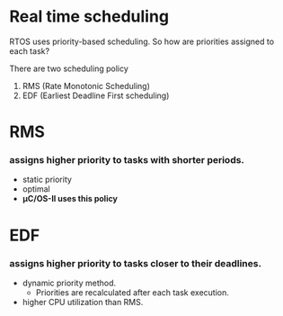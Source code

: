 # Real time scheduling

RTOS uses priority-based scheduling. So how are priorities assigned to each task? 

There are two scheduling policy

1. RMS (Rate Monotonic Scheduling)
2. EDF (Earliest Deadline First scheduling)

# RMS

### assigns higher priority to tasks with shorter periods.

- static priority
- optimal
- **µC/OS-II uses this policy**

# EDF

### assigns higher priority to tasks closer to their deadlines.

- dynamic priority method.
    - Priorities are recalculated after each task execution.
- higher CPU utilization than RMS.
